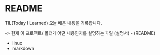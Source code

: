 # README

TIL(Today I Learned)
오늘 배운 내용을 기록합니다. 

-> 현재 이 프로젝트/ 폴더가 어떤 내용인지를 설명하는 파일 (설명서) - (README)

- linux
- markdown
